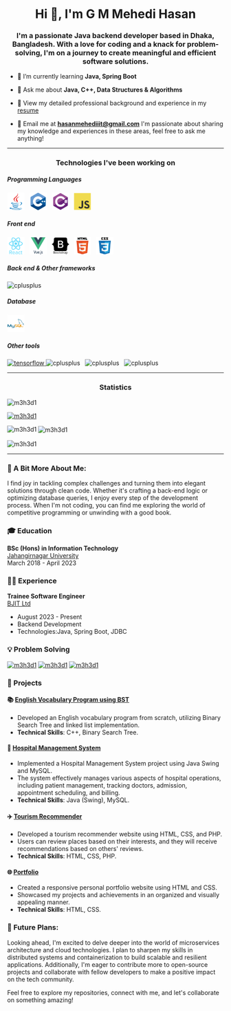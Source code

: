 <h1 align="center">Hi 👋, I'm G M Mehedi Hasan</h1>
<h3 align="center">I'm a passionate Java backend developer based in Dhaka, Bangladesh. With a love for coding and a knack for problem-solving, I'm on a journey to create meaningful and efficient software solutions.</h3>

- 🌱 I’m currently learning **Java, Spring Boot**

- 💬 Ask me about **Java, C++, Data Structures & Algorithms**

- 📄 View my detailed professional background and experience in my [resume](https://drive.google.com/file/d/11SXowka8pfGrchUhR3ka_1cS52RHFjnn/view?usp=sharing)

- 📧 Email me at **hasanmehediiit@gmail.com**
I'm passionate about sharing my knowledge and experiences in these areas, feel free to ask me anything!
    
</p>

---

<h3 align="center">Technologies I've been working on</h3>
<p align="left">
<h5 align="left">Programming Languages</h5><p>
    <img src="https://raw.githubusercontent.com/devicons/devicon/master/icons/java/java-original.svg"alt="cplusplus" width="40" height="40" /> &nbsp;
    <img src="https://raw.githubusercontent.com/devicons/devicon/master/icons/cplusplus/cplusplus-original.svg"alt="cplusplus" width="40" height="40" /> &nbsp;
    <img src="https://raw.githubusercontent.com/devicons/devicon/master/icons/csharp/csharp-original.svg"alt="cplusplus" width="40" height="40" /> &nbsp;
    <img src="https://raw.githubusercontent.com/devicons/devicon/master/icons/javascript/javascript-original.svg"alt="cplusplus" width="40" height="40" /> &nbsp;
</p><h5 align="left">Front end</h5><p>
    <img src="https://raw.githubusercontent.com/devicons/devicon/master/icons/react/react-original-wordmark.svg"alt="cplusplus" width="40" height="40" /> &nbsp;
    <img src="https://raw.githubusercontent.com/devicons/devicon/master/icons/vuejs/vuejs-original-wordmark.svg"alt="cplusplus" width="40" height="40" /> &nbsp;
    <img src="https://raw.githubusercontent.com/devicons/devicon/master/icons/bootstrap/bootstrap-plain-wordmark.svg"alt="cplusplus" width="40" height="40" /> &nbsp;
    <img src="https://raw.githubusercontent.com/devicons/devicon/master/icons/html5/html5-original-wordmark.svg"alt="cplusplus" width="40" height="40" /> &nbsp;
    <img src="https://raw.githubusercontent.com/devicons/devicon/master/icons/css3/css3-original-wordmark.svg"alt="cplusplus" width="40" height="40" /> &nbsp;
</p><h5 align="left">Back end & Other frameworks</h5><p>
    <img src="https://www.vectorlogo.zone/logos/springio/springio-icon.svg" alt="cplusplus" width="40" height="40" /> &nbsp;
</p><h5 align="left">Database</h5><p>
    <img src="https://raw.githubusercontent.com/devicons/devicon/master/icons/mysql/mysql-original-wordmark.svg" alt="cplusplus" width="40" height="40" /> &nbsp;
</p><h5 align="left">Other tools</h5><p>
    <a href="https://www.tensorflow.org" target="_blank" rel="noreferrer"> <img src="https://www.vectorlogo.zone/logos/tensorflow/tensorflow-icon.svg" alt="tensorflow" width="40" height="40"/> </a>
    <img src="https://cdn.worldvectorlogo.com/logos/arduino-1.svg" alt="cplusplus" width="40" height="40" /> &nbsp;
    <img src="https://www.vectorlogo.zone/logos/figma/figma-icon.svg" alt="cplusplus" width="40" height="40" /> &nbsp;
    <img src="https://www.vectorlogo.zone/logos/git-scm/git-scm-icon.svg" alt="cplusplus" width="40" height="40" /> &nbsp;
</p>
</p>

---

<h3 align="center">Statistics</h3>

<p align="left"> <img src="https://komarev.com/ghpvc/?username=m3h3d1&label=Profile%20views&color=0e75b6&style=flat" alt="m3h3d1" /> </p>

<p align="left"> <a href="https://github.com/ryo-ma/github-profile-trophy"><img src="https://github-profile-trophy.vercel.app/?username=m3h3d1" alt="m3h3d1" /></a> </p>

<p><img align="left" src="https://github-readme-stats.vercel.app/api/top-langs?username=m3h3d1&show_icons=true&locale=en&layout=compact" alt="m3h3d1" /></p>

<p>&nbsp;<img align="center" src="https://github-readme-stats.vercel.app/api?username=m3h3d1&show_icons=true&locale=en" alt="m3h3d1" /></p>

<p><img align="center" src="https://github-readme-streak-stats.herokuapp.com/?user=m3h3d1&" alt="m3h3d1" /></p>

---
### 🧩 A Bit More About Me:
I find joy in tackling complex challenges and turning them into elegant solutions through clean code. Whether it's crafting a back-end logic or optimizing database queries, I enjoy every step of the development process. When I'm not coding, you can find me exploring the world of competitive programming or unwinding with a good book.

### 🎓 Education
  **BSc (Hons) in Information Technology**\
  [Jahangirnagar University](https://www.juniv.edu/)\
  March 2018 - April 2023

### 👨‍💼 Experience
 **Trainee Software Engineer**\
  [BJIT Ltd](https://www.bjitgroup.com/)
  - August 2023 - Present
  - Backend Development
  - Technologies:Java, Spring Boot, JDBC

### 💡 Problem Solving
<p align="left">
<a href="https://www.codechef.com/users/m3h3d1" target="blank"><img align="center" src="https://cdn.jsdelivr.net/npm/simple-icons@3.1.0/icons/codechef.svg" alt="m3h3d1" height="30" width="40" /></a>
<a href="https://codeforces.com/profile/m3h3d1" target="blank"><img align="center" src="https://raw.githubusercontent.com/rahuldkjain/github-profile-readme-generator/master/src/images/icons/Social/codeforces.svg" alt="m3h3d1" height="30" width="40" /></a>
<a href="https://www.leetcode.com/m3h3d1" target="blank"><img align="center" src="https://raw.githubusercontent.com/rahuldkjain/github-profile-readme-generator/master/src/images/icons/Social/leet-code.svg" alt="m3h3d1" height="30" width="40" /></a>

### 📁 Projects
#### 📚 [English Vocabulary Program using BST](https://github.com/m3h3d1/English-Vocabulary-Program-using-BST)
- Developed an English vocabulary program from scratch, utilizing Binary Search Tree and linked list implementation.
- **Technical Skills**: C++, Binary Search Tree.

#### 🏥 [Hospital Management System](https://github.com/m3h3d1/Hospital)
- Implemented a Hospital Management System project using Java Swing and MySQL.
- The system effectively manages various aspects of hospital operations, including patient management, tracking doctors, admission, appointment scheduling, and billing.
- **Technical Skills**: Java (Swing), MySQL.

#### ✈️ [Tourism Recommender](https://github.com/m3h3d1/Tourism-Recommender)
- Developed a tourism recommender website using HTML, CSS, and PHP.
- Users can review places based on their interests, and they will receive recommendations based on others' reviews.
- **Technical Skills**: HTML, CSS, PHP.

#### 🌐 [Portfolio](https://m3h3d1.github.io/portfolio)
- Created a responsive personal portfolio website using HTML and CSS.
- Showcased my projects and achievements in an organized and visually appealing manner.
- **Technical Skills**: HTML, CSS.

### 🧭 Future Plans:
Looking ahead, I'm excited to delve deeper into the world of microservices architecture and cloud technologies. I plan to sharpen my skills in distributed systems and containerization to build scalable and resilient applications. Additionally, I'm eager to contribute more to open-source projects and collaborate with fellow developers to make a positive impact on the tech community.

Feel free to explore my repositories, connect with me, and let's collaborate on something amazing!
